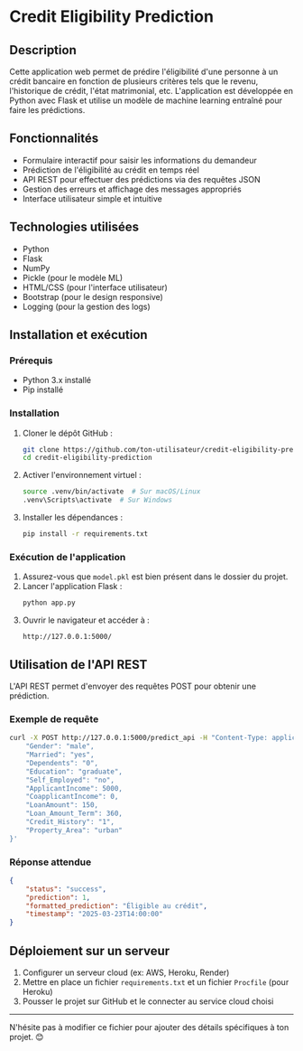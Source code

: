 # Credit Eligibility Prediction

## Description
Cette application web permet de prédire l'éligibilité d'une personne à un crédit bancaire en fonction de plusieurs critères tels que le revenu, l'historique de crédit, l'état matrimonial, etc. L'application est développée en Python avec Flask et utilise un modèle de machine learning entraîné pour faire les prédictions.

## Fonctionnalités
- Formulaire interactif pour saisir les informations du demandeur
- Prédiction de l'éligibilité au crédit en temps réel
- API REST pour effectuer des prédictions via des requêtes JSON
- Gestion des erreurs et affichage des messages appropriés
- Interface utilisateur simple et intuitive

## Technologies utilisées
- Python
- Flask
- NumPy
- Pickle (pour le modèle ML)
- HTML/CSS (pour l'interface utilisateur)
- Bootstrap (pour le design responsive)
- Logging (pour la gestion des logs)

## Installation et exécution
### Prérequis
- Python 3.x installé
- Pip installé

### Installation
1. Cloner le dépôt GitHub :
   ```sh
   git clone https://github.com/ton-utilisateur/credit-eligibility-prediction.git
   cd credit-eligibility-prediction
   ```

2. Activer l'environnement virtuel :
   ```sh
   source .venv/bin/activate  # Sur macOS/Linux
   .venv\Scripts\activate  # Sur Windows
   ```

3. Installer les dépendances :
   ```sh
   pip install -r requirements.txt
   ```

### Exécution de l'application
1. Assurez-vous que `model.pkl` est bien présent dans le dossier du projet.
2. Lancer l'application Flask :
   ```sh
   python app.py
   ```
3. Ouvrir le navigateur et accéder à :
   ```
   http://127.0.0.1:5000/
   ```

## Utilisation de l'API REST
L'API REST permet d'envoyer des requêtes POST pour obtenir une prédiction.

### Exemple de requête
```sh
curl -X POST http://127.0.0.1:5000/predict_api -H "Content-Type: application/json" -d '{
    "Gender": "male",
    "Married": "yes",
    "Dependents": "0",
    "Education": "graduate",
    "Self_Employed": "no",
    "ApplicantIncome": 5000,
    "CoapplicantIncome": 0,
    "LoanAmount": 150,
    "Loan_Amount_Term": 360,
    "Credit_History": "1",
    "Property_Area": "urban"
}'
```

### Réponse attendue
```json
{
    "status": "success",
    "prediction": 1,
    "formatted_prediction": "Éligible au crédit",
    "timestamp": "2025-03-23T14:00:00"
}
```

## Déploiement sur un serveur
1. Configurer un serveur cloud (ex: AWS, Heroku, Render)
2. Mettre en place un fichier `requirements.txt` et un fichier `Procfile` (pour Heroku)
3. Pousser le projet sur GitHub et le connecter au service cloud choisi


---

N'hésite pas à modifier ce fichier pour ajouter des détails spécifiques à ton projet. 😊

